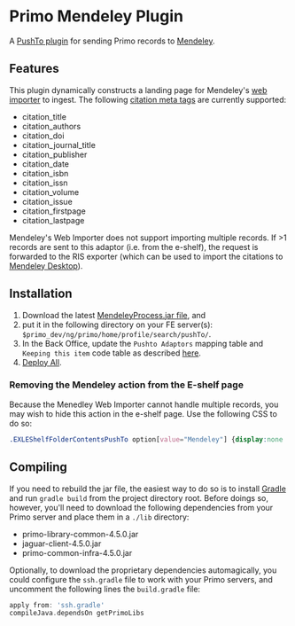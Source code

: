 # Primo Mendeley Plugin
A [PushTo plugin](https://developers.exlibrisgroup.com/primo/integrations/frontend/pushto) for sending Primo records to [Mendeley](https://www.mendeley.com).

## Features
This plugin dynamically constructs a landing page for Mendeley's [web importer](https://www.mendeley.com/import/) to ingest. The following [citation meta tags](https://www.mendeley.com/import/information-for-publishers/#web-importer-support) are currently supported:
- citation_title
- citation_authors
- citation_doi
- citation_journal_title
- citation_publisher
- citation_date
- citation_isbn
- citation_issn
- citation_volume
- citation_issue
- citation_firstpage
- citation_lastpage
 
Mendeley's Web Importer does not support importing multiple records. If >1 records are sent to this adaptor (i.e. from the e-shelf), the request is forwarded to the RIS exporter (which can be used to import the citations to [Mendeley Desktop](https://www.mendeley.com/download-mendeley-desktop/)).

## Installation
1. Download the latest [MendeleyProcess.jar file](../../releases), and 
2. put it in the following directory on your FE server(s): `$primo_dev/ng/primo/home/profile/search/pushTo/`. 
3. In the Back Office, update the `Pushto Adaptors` mapping table and `Keeping this item` code table as described [here](https://developers.exlibrisgroup.com/primo/integrations/frontend/pushto).
4. [Deploy All](https://knowledge.exlibrisgroup.com/Primo/Product_Documentation/Back_Office_Guide/Additional_Primo_Features/Deploy_All_Configuration_Settings).

### Removing the Mendeley action from the E-shelf page
Because the Menedley Web Importer cannot handle multiple records, you may wish to hide this action in the e-shelf page. Use the following CSS to do so:
```css
.EXLEShelfFolderContentsPushTo option[value="Mendeley"] {display:none !important;}
```

## Compiling
If you need to rebuild the jar file, the easiest way to do so is to install [Gradle](http://gradle.org/) and run `gradle build` from the project directory root. Before doings so, however, you'll need to download the following dependencies from your Primo server and place them in a `./lib` directory:
- primo-library-common-4.5.0.jar
- jaguar-client-4.5.0.jar
- primo-common-infra-4.5.0.jar

Optionally, to download the proprietary dependencies automagically, you could configure the `ssh.gradle` file to work with your Primo servers, and uncomment the following lines the `build.gradle` file: 
```groovy
apply from: 'ssh.gradle'
compileJava.dependsOn getPrimoLibs
```

